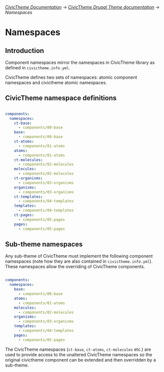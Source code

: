 _[CivicTheme Documentation](../README.md) &#8594; [CivicTheme Drupal Theme documentation](README.md)  &#8594; Namespaces_

# Namespaces

## Introduction

Component namespaces mirror the namespaces in CivicTheme library as defined in
`civictheme.info.yml`.

CivicTheme defines two sets of namespaces: atomic component namespaces and civictheme
atomic namespaces.

## CivicTheme namespace definitions

```yml

components:
  namespaces:
    ct-base:
      - components/00-base
    base:
      - components/00-base
    ct-atoms:
      - components/01-atoms
    atoms:
      - components/01-atoms
    ct-molecules:
      - components/02-molecules
    molecules:
      - components/02-molecules
    ct-organisms:
      - components/03-organisms
    organisms:
      - components/03-organisms
    ct-templates:
      - components/04-templates
    templates:
      - components/04-templates
    ct-pages:
      - components/05-pages
    pages:
      - components/05-pages

```

## Sub-theme namespaces

Any sub-theme of CivicTheme must implement the following component namespaces
(note how they are also contained in `civictheme.info.yml`). These namespaces
allow the overriding of CivicTheme components.

```yaml

components:
  namespaces:
    base:
      - components/00-base
    atoms:
      - components/01-atoms
    molecules:
      - components/02-molecules
    organisms:
      - components/03-organisms
    templates:
      - components/04-templates
    pages:
      - components/05-pages

```

The CivicTheme namespaces (`ct-base`, `ct-atoms`, `ct-molecules` etc.) are
used to provide access to the unaltered CivicTheme namespaces so the original civictheme
component can be extended and then overridden by a sub-theme.
